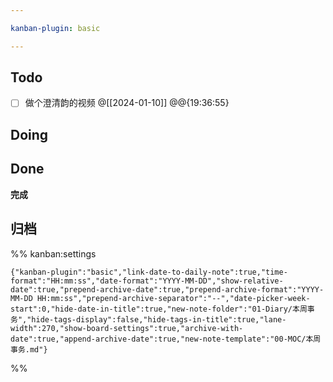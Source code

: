```yaml
---

kanban-plugin: basic

---
```


## Todo
- [ ] 做个澄清韵的视频 @[[2024-01-10]] @@{19:36:55}



## Doing



## Done

**完成**


## 归档





%% kanban:settings
```
{"kanban-plugin":"basic","link-date-to-daily-note":true,"time-format":"HH:mm:ss","date-format":"YYYY-MM-DD","show-relative-date":true,"prepend-archive-date":true,"prepend-archive-format":"YYYY-MM-DD HH:mm:ss","prepend-archive-separator":"--","date-picker-week-start":0,"hide-date-in-title":true,"new-note-folder":"01-Diary/本周事务","hide-tags-display":false,"hide-tags-in-title":true,"lane-width":270,"show-board-settings":true,"archive-with-date":true,"append-archive-date":true,"new-note-template":"00-MOC/本周事务.md"}
```
%%
